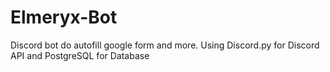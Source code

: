 # Elmeryx-Bot

Discord bot do autofill google form and more.
Using Discord.py for Discord API and PostgreSQL for Database
